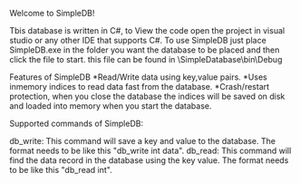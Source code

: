 Welcome to SimpleDB!


Tbis database is written in C#, to View the code open the project in visual studio or any other IDE that supports C#.
To use SimpleDB just place SimpleDB.exe in the folder you want the database to be placed and then click the file to start.
this file can be found in \SimpleDatabase\bin\Debug

Features of SimpleDB
*Read/Write data using key,value pairs.
*Uses inmemory indices to read data fast from the database.
*Crash/restart protection, when you close the database the indices will be saved on disk and loaded into memory when you start the database.


Supported commands of SimpleDB:

db_write: This command will save a key and value to the database. The format needs to be like this "db_write int data".
db_read: This command will find the data record in the database using the key value. The format needs to be like this "db_read int".